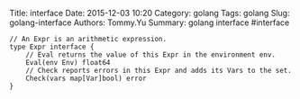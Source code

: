 Title: interface
Date: 2015-12-03 10:20
Category: golang
Tags: golang
Slug: golang-interface
Authors: Tommy.Yu
Summary: golang interface
#interface

```
// An Expr is an arithmetic expression.
type Expr interface {
	// Eval returns the value of this Expr in the environment env.
	Eval(env Env) float64
	// Check reports errors in this Expr and adds its Vars to the set.
	Check(vars map[Var]bool) error
}
```
